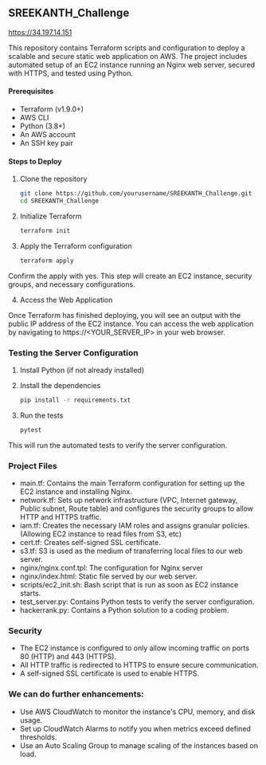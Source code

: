 ## SREEKANTH_Challenge

https://34.197.14.151

This repository contains Terraform scripts and configuration to deploy a scalable and secure static web application on AWS. The project includes automated setup of an EC2 instance running an Nginx web server, secured with HTTPS, and tested using Python.

#### Prerequisites
- Terraform (v1.9.0+)
- AWS CLI
- Python (3.8+)
- An AWS account
- An SSH key pair

#### Steps to Deploy
1. Clone the repository
    ```bash
    git clone https://github.com/yourusername/SREEKANTH_Challenge.git
    cd SREEKANTH_Challenge
    ```
2. Initialize Terraform
    ```bash
    terraform init
    ```

3. Apply the Terraform configuration
    ```bash
    terraform apply
    ```
Confirm the apply with yes. This step will create an EC2 instance, security groups, and necessary configurations.

4. Access the Web Application

Once Terraform has finished deploying, you will see an output with the public IP address of the EC2 instance. You can access the web application by navigating to https://<YOUR_SERVER_IP> in your web browser.


### Testing the Server Configuration

1. Install Python (if not already installed)
2. Install the dependencies
    ```bash
    pip install -r requirements.txt
    ```

3. Run the tests
    ```bash
    pytest
    ```
This will run the automated tests to verify the server configuration.

### Project Files
- main.tf: Contains the main Terraform configuration for setting up the EC2 instance and installing Nginx.
- network.tf: Sets up network infrastructure (VPC, Internet gateway, Public subnet, Route table) and configures the security groups to allow HTTP and HTTPS traffic.
- iam.tf: Creates the necessary IAM roles and assigns granular policies. (Allowing EC2 instance to read files from S3, etc)
- cert.tf: Creates self-signed SSL certificate.
- s3.tf: S3 is used as the medium of transferring local files to our web server.
- nginx/nginx.conf.tpl: The configuration for Nginx server
- nginx/index.html: Static file served by our web server.
- scripts/ec2_init.sh: Bash script that is run as soon as EC2 instance starts.
- test_server.py: Contains Python tests to verify the server configuration.
- hackerrank.py: Contains a Python solution to a coding problem.

### Security

- The EC2 instance is configured to only allow incoming traffic on ports 80 (HTTP) and 443 (HTTPS).
- All HTTP traffic is redirected to HTTPS to ensure secure communication.
- A self-signed SSL certificate is used to enable HTTPS.

### We can do further enhancements:

- Use AWS CloudWatch to monitor the instance's CPU, memory, and disk usage.
- Set up CloudWatch Alarms to notify you when metrics exceed defined thresholds.
- Use an Auto Scaling Group to manage scaling of the instances based on load.
